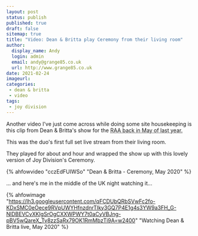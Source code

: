 ```yaml
---
layout: post
status: publish
published: true
draft: false
sitemap: true
title: "Video: Dean & Britta play Ceremony from their living room"
author:
  display_name: Andy
  login: admin
  email: andy@grange85.co.uk
  url: http://www.grange85.co.uk
date: 2021-02-24
imageurl: 
categories:
 - dean & britta
 - video
tags:
 - joy division
---
```


Another video I've just come across while doing some site housekeeping is this clip from Dean & Britta's show for the <abbr title="Rental Affordability Act">RAA<abbr> back in May of last year.

This was the duo's first full set live stream from their living room.

<!--more-->


They played for about and hour and wrapped the show up with this lovely version of Joy Division's Ceremony.

{% ahfowvideo "cczEdFUIWSo" "Dean & Britta - Ceremony, May 2020" %}

... and here's me in the middle of the UK night watching it...

{% ahfowimage "https://lh3.googleusercontent.com/qFCDUbQRbSVwFc2fo-KDxSMC0eOece9RVpUWYHfnzdnrTIky3GQ7P4E1g4s3YW9a3FH_G-NlDBEVCvXKIgSrOgCXXWPWY7t0aCyVBJng-pBV5wQareX_Tv8zzSaRx79OK1RmMbzTi9A=w2400" "Watching Dean & Britta live, May 2020" %}
